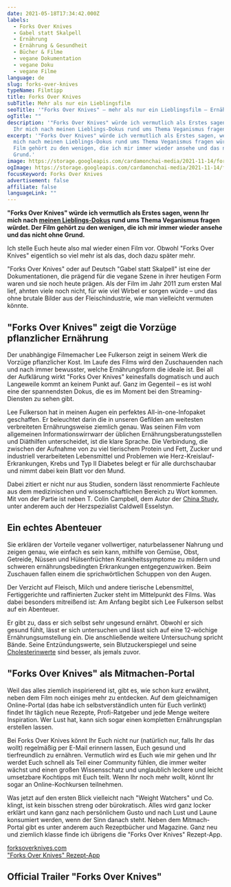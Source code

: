 ```yaml
---
date: 2021-05-18T17:34:42.000Z
labels:
  - Forks Over Knives
  - Gabel statt Skalpell
  - Ernährung
  - Ernährung & Gesundheit
  - Bücher & Filme
  - vegane Dokumentation
  - vegane Doku
  - vegane Filme
language: de
slug: forks-over-knives
typeName: Filmtipp
title: Forks Over Knives
subTitle: Mehr als nur ein Lieblingsfilm
seoTitle: '"Forks Over Knives" – mehr als nur ein Lieblingsfilm – Ernährungs-Doku'
ogTitle: ""
description: '"Forks Over Knives" würde ich vermutlich als Erstes sagen, wenn
  Ihr mich nach meinen Lieblings-Dokus rund ums Thema Veganismus fragen würdet.'
excerpt: '"Forks Over Knives" würde ich vermutlich als Erstes sagen, wenn Ihr
  mich nach meinen Lieblings-Dokus rund ums Thema Veganismus fragen würdet. Der
  Film gehört zu den wenigen, die ich mir immer wieder ansehe und das nicht ohne
  Grund.'
image: https://storage.googleapis.com/cardamonchai-media/2021-11-14/forks-over-knives-imagine-f8f8f8_d7d3c9_1024_768/640.webp
ogImage: https://storage.googleapis.com/cardamonchai-media/2021-11-14/forks-over-knives-fb-imagine-f8f8f8_e3e0d9_1200_628/640.webp
focusKeyword: Forks Over Knives
advertisement: false
affiliate: false
languageLink: ""
---
```


**"Forks Over Knives" würde ich vermutlich als Erstes sagen, wenn Ihr mich nach [meinen Lieblings-Dokus](/tag/buecher-und-filme/) rund ums Thema Veganismus fragen würdet. Der Film gehört zu den wenigen, die ich mir immer wieder ansehe und das nicht ohne Grund.**

Ich stelle Euch heute also mal wieder einen Film vor. Obwohl "Forks Over Knives" eigentlich so viel mehr ist als das, doch dazu später mehr.

"Forks Over Knives" oder auf Deutsch "Gabel statt Skalpell" ist eine der Dokumentationen, die prägend für die vegane Szene in ihrer heutigen Form waren und sie noch heute prägen. Als der Film im Jahr 2011 zum ersten Mal lief, ahnten viele noch nicht, für wie viel Wirbel er sorgen würde – und das ohne brutale Bilder aus der Fleischindustrie, wie man vielleicht vermuten könnte.

## "Forks Over Knives" zeigt die Vorzüge pflanzlicher Ernährung

Der unabhängige Filmemacher Lee Fulkerson zeigt in seinem Werk die Vorzüge pflanzlicher Kost. Im Laufe des Films wird den Zuschauenden nach und nach immer bewusster, welche Ernährungsform die ideale ist. Bei all der Aufklärung wirkt "Forks Over Knives" keinesfalls dogmatisch und auch Langeweile kommt an keinem Punkt auf. Ganz im Gegenteil – es ist wohl eine der spannendsten Dokus, die es im Moment bei den Streaming-Diensten zu sehen gibt.

Lee Fulkerson hat in meinen Augen ein perfektes All-in-one-Infopaket geschaffen. Er beleuchtet darin die in unseren Gefilden am weitesten verbreiteten Ernährungsweise ziemlich genau. Was seinen Film vom allgemeinen Informationswirrwarr der üblichen Ernährungsberatungsstellen und Diäthilfen unterscheidet, ist die klare Sprache. Die Verbindung, die zwischen der Aufnahme von zu viel tierischem Protein und Fett, Zucker und industriell verarbeiteten Lebensmittel und Problemen wie Herz-Kreislauf-Erkrankungen, Krebs und Typ II Diabetes belegt er für alle durchschaubar und nimmt dabei kein Blatt vor den Mund.

Dabei zitiert er nicht nur aus Studien, sondern lässt renommierte Fachleute aus dem medizinischen und wissenschaftlichen Bereich zu Wort kommen. Mit von der Partie ist neben T. Colin Campbell, dem Autor der [China Study](/2019/06/veganer-arzt-interview-dr-hanno-platz/), unter anderem auch der Herzspezialist Caldwell Esselstyn.

## Ein echtes Abenteuer

Sie erklären der Vorteile veganer vollwertiger, naturbelassener Nahrung und zeigen genau, wie einfach es sein kann, mithilfe von Gemüse, Obst, Getreide, Nüssen und Hülsenfrüchten Krankheitssymptome zu mildern und schweren ernährungsbedingten Erkrankungen entgegenzuwirken. Beim Zuschauen fallen einem die sprichwörtlichen Schuppen von den Augen.

Der Verzicht auf Fleisch, Milch und andere tierische Lebensmittel, Fertiggerichte und raffinierten Zucker steht im Mittelpunkt des Films. Was dabei besonders mitreißend ist: Am Anfang begibt sich Lee Fulkerson selbst auf ein Abenteuer.

Er gibt zu, dass er sich selbst sehr ungesund ernährt. Obwohl er sich gesund fühlt, lässt er sich untersuchen und lässt sich auf eine 12-wöchige Ernährungsumstellung ein. Die anschließende weitere Untersuchung spricht Bände. Seine Entzündungswerte, sein Blutzuckerspiegel und seine [Cholesterinwerte](/2019/06/veganer-arzt-interview-dr-hanno-platz/) sind besser, als jemals zuvor.

## "Forks Over Knives" als Mitmachen-Portal

Weil das alles ziemlich inspirierend ist, gibt es, wie schon kurz erwähnt, neben dem Film noch einiges mehr zu entdecken. Auf dem gleichnamigen Online-Portal (das habe ich selbstverständlich unten für Euch verlinkt) findet Ihr täglich neue Rezepte, Profi-Ratgeber und jede Menge weitere Inspiration. Wer Lust hat, kann sich sogar einen kompletten Ernährungsplan erstellen lassen.

Bei Forks Over Knives könnt Ihr Euch nicht nur (natürlich nur, falls Ihr das wollt) regelmäßig per E-Mail erinnern lassen, Euch gesund und tierfreundlich zu ernähren. Vermutlich wird es Euch wie mir gehen und Ihr werdet Euch schnell als Teil einer Community fühlen, die immer weiter wächst und einen großen Wissensschatz und unglaublich leckere und leicht umsetzbare Kochtipps mit Euch teilt. Wenn Ihr noch mehr wollt, könnt Ihr sogar an Online-Kochkursen teilnehmen.

Was jetzt auf den ersten Blick vielleicht nach "Weight Watchers" und Co. klingt, ist kein bisschen streng oder bürokratisch. Alles wird ganz locker erklärt und kann ganz nach persönlichem Gusto und nach Lust und Laune konsumiert werden, wenn der Sinn danach steht. Neben dem Mitmach-Portal gibt es unter anderem auch Rezeptbücher und Magazine. Ganz neu und ziemlich klasse finde ich übrigens die "Forks Over Knives" Rezept-App.

[forksoverknives.com](https://www.forksoverknives.com/)  
["Forks Over Knives" Rezept-App](https://www.forksoverknives.com/app/)

## Official Trailer "Forks Over Knives"

<YouTube id="O7ijukNzlUg" />
